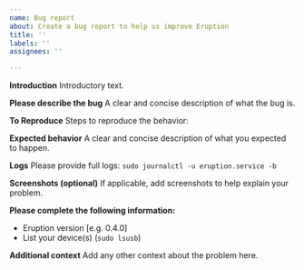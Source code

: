 ```yaml
---
name: Bug report
about: Create a bug report to help us improve Eruption
title: ''
labels: ''
assignees: ''

---
```


**Introduction**
Introductory text.

**Please describe the bug**
A clear and concise description of what the bug is.

**To Reproduce**
Steps to reproduce the behavior:

**Expected behavior**
A clear and concise description of what you expected to happen.

**Logs**
Please provide full logs: `sudo journalctl -u eruption.service -b`

**Screenshots (optional)**
If applicable, add screenshots to help explain your problem.

**Please complete the following information:**

 * Eruption version [e.g. 0.4.0]
 * List your device(s) (`sudo lsusb`)

**Additional context**
Add any other context about the problem here.
